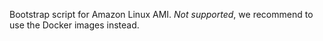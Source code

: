 Bootstrap script for Amazon Linux AMI. *Not supported*, we recommend to use the Docker images instead.
